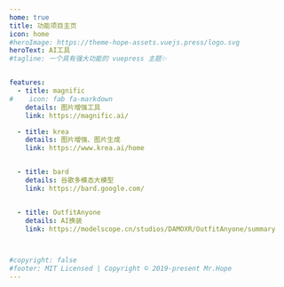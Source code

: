 ```yaml
---
home: true
title: 功能项目主页
icon: home
#heroImage: https://theme-hope-assets.vuejs.press/logo.svg
heroText: AI工具
#tagline: 一个具有强大功能的 vuepress 主题✨


features:
  - title: magnific
#    icon: fab fa-markdown
    details: 图片增强工具
    link: https://magnific.ai/

  - title: krea
    details: 图片增强、图片生成
    link: https://www.krea.ai/home


  - title: bard
    details: 谷歌多模态大模型
    link: https://bard.google.com/


  - title: OutfitAnyone
    details: AI换装
    link: https://modelscope.cn/studios/DAMOXR/OutfitAnyone/summary



#copyright: false
#footer: MIT Licensed | Copyright © 2019-present Mr.Hope
---
```

